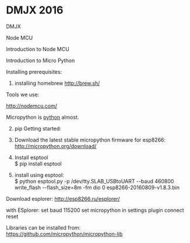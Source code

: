 # DMJX 2016

DMJX


Node MCU

Introduction to Node MCU

Introduction to Micro Python

Installing prerequisites:

1. installing homebrew
http://brew.sh/

Tools we use:

http://nodemcu.com/

Micropython is [python](https://www.python.org/) almost.

2. pip 
Getting started: 

1. Download the latest stable micropython firmware for esp8266: http://micropython.org/download/
2. Install esptool  
    $ pip install esptool
3. install using esptool:  
    $ python esptool.py -p /dev/tty.SLAB_USBtoUART --baud 460800 write_flash --flash_size=8m -fm dio 0 esp8266-20160809-v1.8.3.bin



Download esplorer:
http://esp8266.ru/esplorer/

with ESplorer:
set baud 115200
	set micropython in settings
	plugin 
	connect 
	reset


Libraries can be installed from:
https://github.com/micropython/micropython-lib



